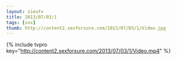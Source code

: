 ```yaml
--- 
layout: sieutv
title: 2013/07/03/1
tags: [xxx]
thumb: http://content2.sexforsure.com/2013/07/03/1/Video.jpg
---
```

{% include tvpro key="http://content2.sexforsure.com/2013/07/03/1/Video.mp4" %} 
